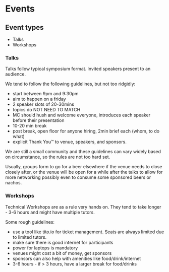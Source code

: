 # Events

## Event types
* Talks
* Workshops

### Talks

Talks follow typical symposium format. Invited speakers present to an audience. 

We tend to follow the following guidelines, but not too ridgidly:
* start between 9pm and 9:30pm
* aim to happen on a friday
* 2 speaker slots of 20-30mins
* topics do NOT NEED TO MATCH
* MC should hush and welcome everyone, introduces each speaker before their presentation
* 10-20 min break
* post break, open floor for anyone hiring, 2min brief each (whom, to do what)
* explicit Thank You™ to venue, speakers, and sponsors.

We are still a small community and these guidelines can vary widely based on circumstance, so the rules are not too hard set.

Usually, groups form to go for a beer elsewhere if the venue needs to close closely after, or the venue will be open for a while after the talks to allow for more networking possibly even to consume some sponsored beers or nachos.

### Workshops

Technical Workshops are as a rule very hands on. They tend to take longer - 3-6 hours and might have multiple tutors.

Some rough guidelines: 
* use a tool like tito.io for ticket management. Seats are always limited due to limited tutors.
* make sure there is good internet for participants
* power for laptops is mandatory
* venues might cost a bit of money, get sponsors
* sponsors can also help with amenities like food/drink/internet
* 3-6 hours - if > 3 hours, have a larger break for food/drinks



